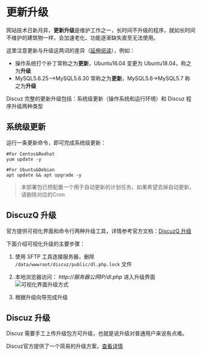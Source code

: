 # 更新升级

网站技术日新月异，**更新升级**是维护工作之一，长时间不升级的程序，就如长时间不维护的建筑物一样，会加速老化、功能逐渐缺失直至无法使用。  

这里注意更新与升级这两词的差异（[延伸阅读](https://support.websoft9.com/docs/faq/zh/tech-upgrade.html#更新-vs-升级)），例如：  

- 操作系统打个补丁常称之为**更新**，Ubuntu16.04 变更为 Ubuntu18.04，称之为**升级**
- MySQL5.6.25-->MySQL5.6.30 常称之为**更新**，MySQL5.6->MySQL5.7 称之为**升级**

Discuz 完整的更新升级包括：系统级更新（操作系统和运行环境）和 Discuz 程序升级两种类型

## 系统级更新

运行一条更新命令，即可完成系统级更新：

``` shell
#For Centos&Redhat
yum update -y

#For Ubuntu&Debian
apt update && apt upgrade -y
```
> 本部署包已预配置一个用于自动更新的计划任务。如果希望去掉自动更新，请删除对应的Cron

## DiscuzQ 升级

官方提供可视化界面和命令行两种升级工具，详情参考官方文档：[DiscuzQ 升级](https://discuz.com/docs/%E5%B8%B8%E8%A7%84%E9%83%A8%E7%BD%B2%E5%8D%87%E7%BA%A7.html#%E4%BD%BF%E7%94%A8-dl-php-%E8%87%AA%E5%8A%A8%E5%8D%87%E7%BA%A7%E6%96%B9%E5%BC%8F-%E6%8E%A8%E8%8D%90)

下面介绍可视化升级的主要步骤：  

1. 使用 SFTP 工具连接服务器，删除 `/data/wwwroot/discuz/public/dl.php.lock` 文件

2. 本地浏览器访问： *http://服务器公网IP/dl.php* 进入升级界面
   ![可视化界面升级方式](https://libs.websoft9.com/Websoft9/DocsPicture/zh/discuz/discuzq-installgui-websoft9.png)

3. 根据升级向导完成升级

## Discuz 升级

Discuz 需要手工上传升级包方可升级，也就是说升级对普通用户来说有点难。  

Discuz官方提供了一个简易的升级方案，[查看详情](https://gitee.com/Discuz/DiscuzX/wikis/%E5%8D%87%E7%BA%A7%E6%96%B9%E6%B3%95?sort_id=9978)

